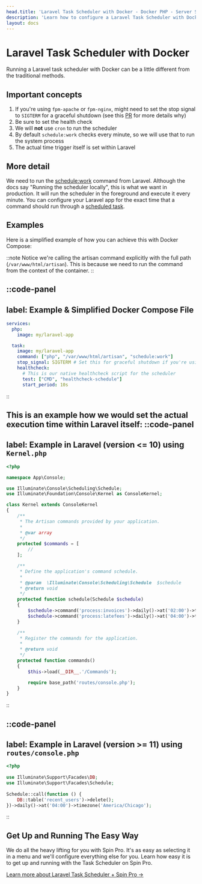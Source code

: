 ```yaml
---
head.title: 'Laravel Task Scheduler with Docker - Docker PHP - Server Side Up'
description: 'Learn how to configure a Laravel Task Scheduler with Docker.'
layout: docs
---
```


# Laravel Task Scheduler with Docker
Running a Laravel task scheduler with Docker can be a little different from the traditional methods.

## Important concepts
1. If you're using `fpm-apache` or `fpm-nginx`, might need to set the stop signal to `SIGTERM` for a graceful shutdown (see this [PR](https://github.com/serversideup/docker-php/pull/437) for more details why)
1. Be sure to set the health check
1. We will **not** use `cron` to run the scheduler
1. By default `schedule:work` checks every minute, so we will use that to run the system process
1. The actual time trigger itself is set within Laravel

## More detail
We need to run the [schedule:work](https://laravel.com/docs/11.x/scheduling#running-the-scheduler-locally) command from Laravel. Although the docs say "Running the scheduler locally", this is what we want in production. It will run the scheduler in the foreground and execute it every minute. You can configure your Laravel app for the exact time that a command should run through a [scheduled task](https://laravel.com/docs/11.x/scheduling#scheduling-artisan-commands).


## Examples
Here is a simplified example of how you can achieve this with Docker Compose:

::note
Notice we're calling the artisan command explicitly with the full path (`/var/www/html/artisan`). This is because we need to run the command from the context of the container.
::

::code-panel
---
label: Example & Simplified Docker Compose File
---
```yaml
services:
  php:
    image: my/laravel-app

  task:
    image: my/laravel-app
    command: ["php", "/var/www/html/artisan", "schedule:work"]
    stop_signal: SIGTERM # Set this for graceful shutdown if you're using fpm-apache or fpm-nginx
    healthcheck:
      # This is our native healthcheck script for the scheduler
      test: ["CMD", "healthcheck-schedule"]
      start_period: 10s
```
::


This is an example how we would set the actual execution time within Laravel itself:
::code-panel
---
label: Example in Laravel (version <= 10) using `Kernel.php`
---
```php
<?php

namespace App\Console;

use Illuminate\Console\Scheduling\Schedule;
use Illuminate\Foundation\Console\Kernel as ConsoleKernel;

class Kernel extends ConsoleKernel
{
    /**
     * The Artisan commands provided by your application.
     *
     * @var array
     */
    protected $commands = [
        //
    ];

    /**
     * Define the application's command schedule.
     *
     * @param  \Illuminate\Console\Scheduling\Schedule  $schedule
     * @return void
     */
    protected function schedule(Schedule $schedule)
    {
        $schedule->command('process:invoices')->daily()->at('02:00')->timezone('America/Chicago');
        $schedule->command('process:latefees')->daily()->at('04:00')->timezone('America/Chicago');
    }

    /**
     * Register the commands for the application.
     *
     * @return void
     */
    protected function commands()
    {
        $this->load(__DIR__.'/Commands');

        require base_path('routes/console.php');
    }
}
```
::

::code-panel
---
label: Example in Laravel (version >= 11) using `routes/console.php`
---
```php
<?php
 
use Illuminate\Support\Facades\DB;
use Illuminate\Support\Facades\Schedule;
 
Schedule::call(function () {
    DB::table('recent_users')->delete();
})->daily()->at('04:00')->timezone('America/Chicago');
```
::

## Get Up and Running The Easy Way
We do all the heavy lifting for you with Spin Pro. It's as easy as selecting it in a menu and we'll configure everything else for you. Learn how easy it is to get up and running with the Task Scheduler on Spin Pro.

[Learn more about Laravel Task Scheduler + Spin Pro →](https://getspin.pro/docs/services/laravel-scheduler)
